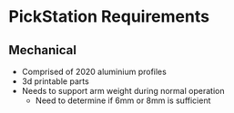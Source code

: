 # PickStation Requirements
## Mechanical
* Comprised of 2020 aluminium profiles
* 3d printable parts
* Needs to support arm weight during normal operation
  * Need to determine if 6mm or 8mm is sufficient
